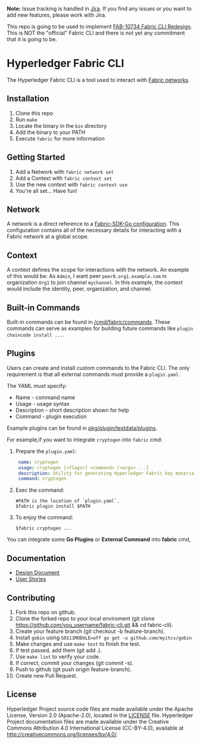 [//]: # (SPDX-License-Identifier: CC-BY-4.0)

**Note:** Issue tracking is handled in [Jira](https://jira.hyperledger.org/secure/Dashboard.jspa).
If you find any issues or you want to add new features, please work with Jira.

This repo is going to be used to implement [FAB-10734 Fabric CLI Redesign](https://jira.hyperledger.org/browse/FAB-10734).
This is NOT the "official" Fabric CLI and there is not yet any commitment that it is going to be.

# Hyperledger Fabric CLI

The Hyperledger Fabric CLI is a tool used to interact with [Fabric networks](https://hyperledger-fabric.readthedocs.io/en/latest/).  

## Installation

1. Clone this repo
2. Run `make`
3. Locate the binary in the `bin` directory
4. Add the binary to your PATH
5. Execute `fabric` for more information

## Getting Started

1. Add a Network with `fabric network set`
2. Add a Context with  `fabric context set`
3. Use the new context with `fabric context use`
4. You're all set... Have fun!

## Network

A network is a direct reference to a [Fabric-SDK-Go configuration](https://github.com/hyperledger/fabric-sdk-go/blob/main/pkg/core/config/testdata/config_test.yaml).  This configuration contains all of the necessary details for interacting with a Fabric network at a global scope.

## Context

A context defines the scope for interactions with the network.  An example of this would be: As `Admin`, I want peer `peer0.org1.example.com` in organization `Org1` to join channel `mychannel`.  In this example, the context would include the identity, peer, organization, and channel.

## Built-in Commands

Built-in commands can be found in [/cmd/fabric/commands](/cmd/fabric/commands).  These commands can serve as examples for building future commands like `plugin chaincode install ...`.

## Plugins

Users can create and install custom commands to the Fabric CLI.  The only requirement is that all external commands must provide a `plugin.yaml`.

The YAML must specify:
* Name - command name
* Usage - usage syntax
* Description - short description shown for help
* Command - plugin execution

Example plugins can be found in [pkg/plugin/testdata/plugins](pkg/plugin/testdata/plugins).

For example,if you want to integrate `cryptogen` into `fabric` cmd:

1. Prepare the `plugin.yaml`:
   ```yaml
    name: cryptogen
    usage: cryptogen [<flags>] <command> [<args> ...]
    description: Utility for generating Hyperledger Fabric key material
    command: cryptogen
    ```
2. Exec the command: 
    ```shell script
    #PATH is the location of `plugin.yaml`.
    $fabric plugin install $PATH
    ```
3. To enjoy the command:
    ```
   $fabric cryptogen ...
   ```
You can integrate some **Go Plugins** or **External Command** into **fabric** cmd, 

## Documentation
* [Design Document](https://docs.google.com/document/d/1zIQrS4TRgQEx1z9-wwtO8tYOGRyWdUoTdfk49GFx1wY/edit?usp=sharing)
* [User Stories](https://docs.google.com/document/d/1dxOeM85PgrMNQUJMxB2kwhDthyWnzDxdPvjlwk7x4-w/edit?usp=sharing)

## Contributing
1. Fork this repo on github.
2. Clone the forked repo to your local enviroment (git clone https://github.com/you_username/fabric-cli.git && cd fabric-cli).
3. Create your feature branch (git checkout -b feature-branch).
4. Install `gobin` using `GO111MODULE=off go get -u github.com/myitcv/gobin`
5. Make changes and use `make test` to finish the test.
6. If test passed, add them (git add .).
7. Use `make lint` to verify your code.
8. If correct, commit your changes (git commit -s).
9. Push to github (git push origin feature-branch).
10. Create new Pull Request.

## License <a name="license"></a>

Hyperledger Project source code files are made available under the Apache
License, Version 2.0 (Apache-2.0), located in the [LICENSE](LICENSE) file.
Hyperledger Project documentation files are made available under the Creative
Commons Attribution 4.0 International License (CC-BY-4.0), available at http://creativecommons.org/licenses/by/4.0/.
